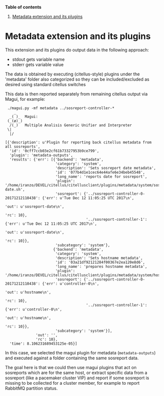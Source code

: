 **Table of contents**
<!-- TOC depthFrom:1 insertAnchor:true orderedList:true -->

1. [Metadata extension and its plugins](#metadata-extension-and-its-plugins)

<!-- /TOC -->

<a id="markdown-metadata-extension-and-its-plugins" name="metadata-extension-and-its-plugins"></a>
# Metadata extension and its plugins

This extension and its plugins do output data in the following approach:

- stdout gets variable name
- stderr gets variable value

The data is obtained by executing (citellus-style) plugins under the 'metadata' folder also categorized so they can be included/excluded as desired using standard citellus switches

This data is then reported separately from remaining citellus output via Magui, for example:

~~~
 ./magui.py -mf metadata ../sosreport-controller-*
    _    
  _( )_  Magui:
 (_(ø)_) 
  /(_)   Multiple Analisis Generic Unifier and Interpreter
 \|      
  |/     

[{'description': u'Plugin for reporting back citellus metadata from all sosreports',
  'id': '0cff7ccb03e2cf61b73327953b9ce799',
  'plugin': 'metadata-outputs',
  'results': {'err': [{'backend': 'metadata',
                       'category': 'system',
                       'description': 'Sets sosreport date metadata',
                       'id': '077b4d1e1cec64e44afe6e34beb45548',
                       'long_name': 'reports date for sosreport',
                       'plugin': '/home/iranzo/DEVEL/citellus/citellusclient/plugins/metadata/system/sosreport-date.sh',
                       'sosreport': {'../sosreport-controller-0-20171212110438': {'err': u'Tue Dec 12 11:05:25 UTC 2017\n',
                                                                                  'out': u'sosreport-date\n',
                                                                                  'rc': 10},
                                     '../sosreport-controller-1': {'err': u'Tue Dec 12 11:05:25 UTC 2017\n',
                                                                   'out': u'sosreport-date\n',
                                                                   'rc': 10}},
                       'subcategory': 'system'},
                      {'backend': 'metadata',
                       'category': 'system',
                       'description': 'Sets hostname metadata',
                       'id': '03a21df92121284f00367e2ea120e8d6',
                       'long_name': 'prepares hostname metadata',
                       'plugin': '/home/iranzo/DEVEL/citellus/citellusclient/plugins/metadata/system/hostname.sh',
                       'sosreport': {'../sosreport-controller-0-20171212110438': {'err': u'controller-0\n',
                                                                                  'out': u'hostname\n',
                                                                                  'rc': 10},
                                     '../sosreport-controller-1': {'err': u'controller-0\n',
                                                                   'out': u'hostname\n',
                                                                   'rc': 10}},
                       'subcategory': 'system'}],
              'out': '',
              'rc': 10},
  'time': 8.106231689453125e-05}]
~~~

In this case, we selected the magui plugin for metadata (`metadata-outputs`) and executed against a folder containing the same sosreport data.

The goal here is that we could then use magui plugins that act on sosreports which are for the same host, or extract specific data from a sosreport (like a pacemaker cluster VIP) and report if some sosreport is missing to be collected for a cluster member, for example to report RabbitMQ partition status.